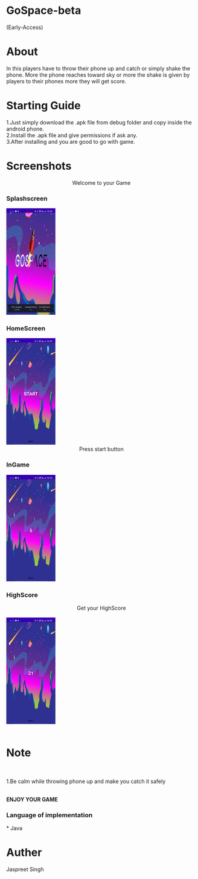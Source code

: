 # GoSpace-beta
(Early-Access)

<h1>About</h1>
In this players have to throw their phone up and catch or simply shake the phone. More the phone reaches toward sky or more the shake is given by players to their phones more they will get score.
<br>
<h1>Starting Guide</h1>
1.Just simply download the .apk file from debug folder and copy inside the android phone.<br>
2.Install the .apk file and give permissions if ask any.<br>
3.After installing and you are good to go with game.
<br>
<h1>Screenshots</h1>
<center>Welcome to your Game</center>
<div>
<h3>Splashscreen</h3>
<img src="./screenshot/1.jpg" width=130/>

<h3>HomeScreen</h3>

<img src="./screenshot/2.jpg" width=130/>
<br>
<center>Press start button</center>
<h3>InGame</h3>
<img src="./screenshot/3.jpg" width=130/>
<h3>HighScore</h3>
<center>Get your HighScore</center>
<br>
<img src="./screenshot/4.jpg" width=130/>
</div>
<br>
<h1>Note</h1>
<br>
<p>1.Be calm while throwing phone up and make you catch it safely</p>
<br>
<b>ENJOY YOUR GAME</b>
</br>
<h3>Language of implementation</h3>
* Java
<br>

# Auther
 Jaspreet Singh
<br>
